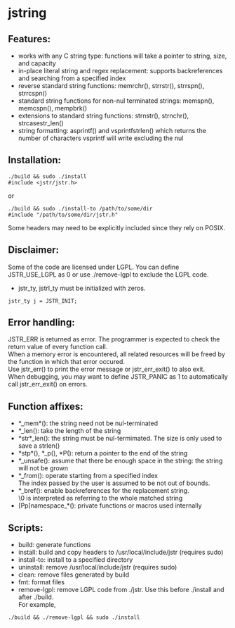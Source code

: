 # jstring

## Features:
- works with any C string type: functions will take a pointer to string, size, and capacity<br>
- in-place literal string and regex replacement: supports backreferences and searching from a specified index<br>
- reverse standard string functions: memrchr(), strrstr(), strrspn(), strrcspn()<br>
- standard string functions for non-nul terminated strings: memspn(), memcspn(), mempbrk()<br>
- extensions to standard string functions: strnstr(), strnchr(), strcasestr\_len()<br>
- string formatting: asprintf() and vsprintfstrlen() which returns the number of characters vsprintf will write excluding the nul<br>

## Installation:
```
./build && sudo ./install
#include <jstr/jstr.h>
```
or
```
./build && sudo ./install-to /path/to/some/dir
#include "/path/to/some/dir/jstr.h"
```
Some headers may need to be explicitly included since they rely on POSIX.<br>

## Disclaimer:
Some of the code are licensed under LGPL. You can define JSTR\_USE\_LGPL as 0 or use ./remove-lgpl to exclude the LGPL code.<br>
- jstr\_ty, jstrl\_ty must be initialized with zeros.<br>
```
jstr_ty j = JSTR_INIT;
```

## Error handling:
JSTR\_ERR is returned as error. The programmer is expected to check the return value of every function call.<br>
When a memory error is encountered, all related resources will be freed by the function in which that error occured.<br>
Use jstr\_err\(\) to print the error message or jstr\_err\_exit() to also exit.<br>
When debugging, you may want to define JSTR\_PANIC as 1 to automatically call jstr\_err\_exit() on errors.<br>

## Function affixes: 
- \*\_mem\*(): the string need not be nul-terminated<br>
- \*\_len(): take the length of the string<br>
- \*str\*\_len(): the string must be nul-termimated. The size is only used to save a strlen()<br>
- \*stp\*(), \*\_p(), \*P(): return a pointer to the end of the string<br>
- \*\_unsafe(): assume that there be enough space in the string: the string will not be grown<br>
- \*\_from(): operate starting from a specified index<br>
The index passed by the user is assumed to be not out of bounds.<br>
- \*\_bref(): enable backreferences for the replacement string.<br>
\\0 is interpreted as referring to the whole matched string<br>
- [Pp]namespace\_\*(): private functions or macros used internally<br>

## Scripts:
- build: generate functions<br>
- install: build and copy headers to /usr/local/include/jstr (requires sudo)<br>
- install-to: install to a specified directory<br>
- uninstall: remove /usr/local/include/jstr (requires sudo)<br>
- clean: remove files generated by build<br>
- fmt: format files<br>
- remove-lgpl: remove LGPL code from ./jstr. Use this before ./install and after ./build.<br>
For example,
```
./build && ./remove-lgpl && sudo ./install
```
